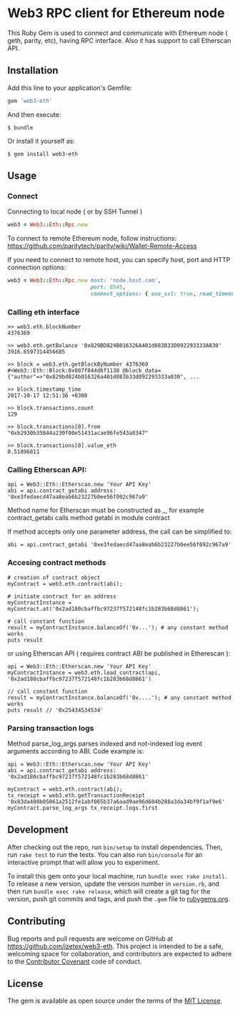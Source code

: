 # Web3 RPC client for Ethereum node

This Ruby Gem is used to connect and communicate with Ethereum node ( geth, parity, etc),
having RPC interface. Also it has support to call Etherscan API.

## Installation

Add this line to your application's Gemfile:

```ruby
gem 'web3-eth'
```

And then execute:

    $ bundle

Or install it yourself as:

    $ gem install web3-eth

## Usage

### Connect

Connecting to local node ( or by SSH Tunnel )

```ruby
web3 = Web3::Eth::Rpc.new
```

To connect to remote Ethereum node, follow instructions: https://github.com/paritytech/parity/wiki/Wallet-Remote-Access

If you need to connect to remote host, you can specify host, port and HTTP connection options:

```ruby
web3 = Web3::Eth::Rpc.new host: 'node.host.com', 
                          port: 8545,  
                          connect_options: { use_ssl: true, read_timeout: 120 } 
```

### Calling eth interface

```
>> web3.eth.blockNumber
4376369

>> web3.eth.getBalance '0x829BD824B016326A401d083B33D092293333A830'
3916.6597314456685

>> block = web3.eth.getBlockByNumber 4376369
#<Web3::Eth::Block:0x007f844d6f1138 @block_data={"author"=>"0x829bd824b016326a401d083b33d092293333a830", ...

>> block.timestamp_time
2017-10-17 12:51:36 +0300

>> block.transactions.count
129

>> block.transactions[0].from
"0xb2930b35844a230f00e51431acae96fe543a0347"

>> block.transactions[0].value_eth
0.51896811

```


### Calling Etherscan API:

```
api = Web3::Eth::Etherscan.new 'Your API Key'
abi = api.contract_getabi address: '0xe3fedaecd47aa8eab6b23227b0ee56f092c967a9'
```

Method name for Etherscan must be constructed as <module>_<action>, for example contract_getabi 
calls method getabi in module contract

If method accepts only one parameter address, the call can be simplified to:

```
abi = api.contract_getabi '0xe3fedaecd47aa8eab6b23227b0ee56f092c967a9'
```

### Accesing contract methods

```
# creation of contract object
myContract = web3.eth.contract(abi);

# initiate contract for an address
myContractInstance = myContract.at('0x2ad180cbaffbc97237f572148fc1b283b68d8861');

# call constant function
result = myContractInstance.balanceOf('0x...'); # any constant method works
puts result 
```

or using Etherscan API ( requires contract ABI be published in Etherescan ):

```
api = Web3::Eth::Etherscan.new 'Your API Key'
myContractInstance = web3.eth.load_contract(api, '0x2ad180cbaffbc97237f572148fc1b283b68d8861')

// call constant function
result = myContractInstance.balanceOf('0x....'); # any constant method works
puts result // '0x25434534534'
```

### Parsing transaction logs

Method parse_log_args parses indexed and not-indexed log event arguments according to ABI.
Code example is:

```
api = Web3::Eth::Etherscan.new 'Your API Key'
abi = api.contract_getabi address: '0x2ad180cbaffbc97237f572148fc1b283b68d8861'

myContract = web3.eth.contract(abi);
tx_receipt = web3.eth.getTransactionReceipt '0x83da408b05061a2512fe1abf065b37a6aad9ae96d604b288a3da34bf9f1af9e6'
myContract.parse_log_args tx_receipt.logs.first
```


## Development

After checking out the repo, run `bin/setup` to install dependencies. Then, run `rake test` to run the tests. You can also run `bin/console` for an interactive prompt that will allow you to experiment.

To install this gem onto your local machine, run `bundle exec rake install`. To release a new version, update the version number in `version.rb`, and then run `bundle exec rake release`, which will create a git tag for the version, push git commits and tags, and push the `.gem` file to [rubygems.org](https://rubygems.org).

## Contributing

Bug reports and pull requests are welcome on GitHub at https://github.com/izetex/web3-eth. This project is intended to be a safe, welcoming space for collaboration, and contributors are expected to adhere to the [Contributor Covenant](http://contributor-covenant.org) code of conduct.


## License

The gem is available as open source under the terms of the [MIT License](http://opensource.org/licenses/MIT).

